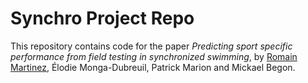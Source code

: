 # Synchro Project Repo

This repository contains code for the paper _Predicting sport specific performance from field testing in synchronized swimming_, by [Romain Martinez](https://github.com/romainmartinez), Élodie Monga-Dubreuil, Patrick Marion and Mickael Begon.


